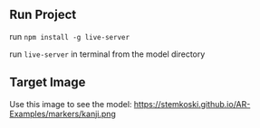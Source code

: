 ## Run Project

run `npm install -g live-server`

run `live-server` in terminal from the model directory

## Target Image

Use this image to see the model:
https://stemkoski.github.io/AR-Examples/markers/kanji.png
